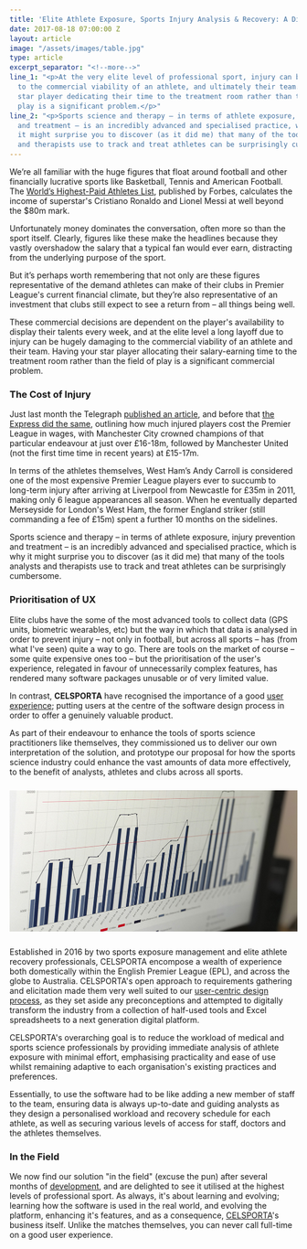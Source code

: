 ```yaml
---
title: 'Elite Athlete Exposure, Sports Injury Analysis & Recovery: A Digital Transformation'
date: 2017-08-18 07:00:00 Z
layout: article
image: "/assets/images/table.jpg"
type: article
excerpt_separator: "<!--more-->"
line_1: "<p>At the very elite level of professional sport, injury can be hugely damaging
  to the commercial viability of an athlete, and ultimately their team. Having your
  star player dedicating their time to the treatment room rather than the field of
  play is a significant problem.</p>"
line_2: "<p>Sports science and therapy – in terms of athlete exposure, injury prevention
  and treatment – is an incredibly advanced and specialised practice, which is why
  it might surprise you to discover (as it did me) that many of the tools analysts
  and therapists use to track and treat athletes can be surprisingly cumbersome.</p>"
---
```


We’re all familiar with the huge figures that float around football and other financially lucrative sports like Basketball, Tennis and American Football. <!--more--> The [World’s Highest-Paid Athletes List](https://www.forbes.com/athletes/list/#tab:overall), published by Forbes, calculates the income of superstar's Cristiano Ronaldo and Lionel Messi at well beyond the $80m mark.

Unfortunately money dominates the conversation, often more so than the sport itself. Clearly, figures like these make the headlines because they vastly overshadow the salary that a typical fan would ever earn, distracting from the underlying purpose of the sport.

But it’s perhaps worth remembering that not only are these figures representative of the demand athletes can make of their clubs in Premier League's current financial climate, but they’re also representative of an investment that clubs still expect to see a return from – all things being well.

These commercial decisions are dependent on the player's availability to display their talents every week, and at the elite level a long layoff due to injury can be hugely damaging to the commercial viability of an athlete and their team. Having your star player allocating their salary-earning time to the treatment room rather than the field of play is a significant commercial problem.

### The Cost of Injury

Just last month the Telegraph [published an article](http://www.telegraph.co.uk/football/2017/07/23/revealed-true-cost-injuries-premier-league-clubs-man-city-paid/), and before that [the Express did the same](http://www.express.co.uk/sport/football/758487/Premier-League-injury-costs-2015-16-sportgalleries), outlining how much injured players cost the Premier League in wages, with Manchester City crowned champions of that particular endeavour at just over £16-18m, followed by Manchester United (not the first time time in recent years) at £15-17m.

In terms of the athletes themselves, West Ham’s Andy Carroll is considered one of the most expensive Premier League players ever to succumb to long-term injury after arriving at Liverpool from Newcastle for £35m in 2011, making only 6 league appearances all season. When he eventually departed Merseyside for London's West Ham, the former England striker (still commanding a fee of £15m) spent a further 10 months on the sidelines.

Sports science and therapy – in terms of athlete exposure, injury prevention and treatment – is an incredibly advanced and specialised practice, which is why it might surprise you to discover (as it did me) that many of the tools analysts and therapists use to track and treat athletes can be surprisingly cumbersome.

### Prioritisation of UX

Elite clubs have the some of the most advanced tools to collect data (GPS units, biometric wearables, etc) but the way in which that data is analysed in order to prevent injury – not only in football, but across all sports – has (from what I've seen) quite a way to go. There are tools on the market of course – some quite expensive ones too – but the prioritisation of the user's experience, relegated in favour of unnecessarily complex features, has rendered many software packages unusable or of very limited value.

In contrast, <strong>CELSPORTA</strong> have recognised the importance of a good [user experience](/digital-service-design/); putting users at the centre of the software design process in order to offer a genuinely valuable product.

As part of their endeavour to enhance the tools of sports science practitioners like themselves, they commissioned us to deliver our own interpretation of the solution, and prototype our proposal for how the sports science industry could enhance the vast amounts of data more effectively, to the benefit of analysts, athletes and clubs across all sports.

<p style="text-align:center; padding:10px 0;">
  <img src="/assets/images/cel1.jpg"/>
</p>

Established in 2016 by two sports exposure management and elite athlete recovery professionals, CELSPORTA encompose a wealth of experience both domestically within the English Premier League (EPL), and across the globe to Australia. CELSPORTA's open approach to requirements gathering and elicitation made them very well suited to our [user-centric design process](/digital-service-design/), as they set aside any preconceptions and attempted to digitally transform the industry from a collection of half-used tools and Excel spreadsheets to a next generation digital platform.

CELSPORTA's overarching goal is to reduce the workload of medical and sports science professionals by providing immediate analysis of athlete exposure with minimal effort, emphasising practicality and ease of use whilst remaining adaptive to each organisation's existing practices and preferences.

Essentially, to use the software had to be like adding a new member of staff to the team, ensuring data is always up-to-date and guiding analysts as they design a personalised workload and recovery schedule for each athlete, as well as securing various levels of access for staff, doctors and the athletes themselves.

### In the Field

We now find our solution "in the field" (excuse the pun) after several months of [development](/full-stack-development/), and are delighted to see it utilised at the highest levels of professional sport. As always, it's about learning and evolving; learning how the software is used in the real world, and evolving the platform, enhancing it's features, and as a consequence, <a href="https://celsporta.com">CELSPORTA</a>'s business itself. Unlike the matches themselves, you can never call full-time on a good user experience.
